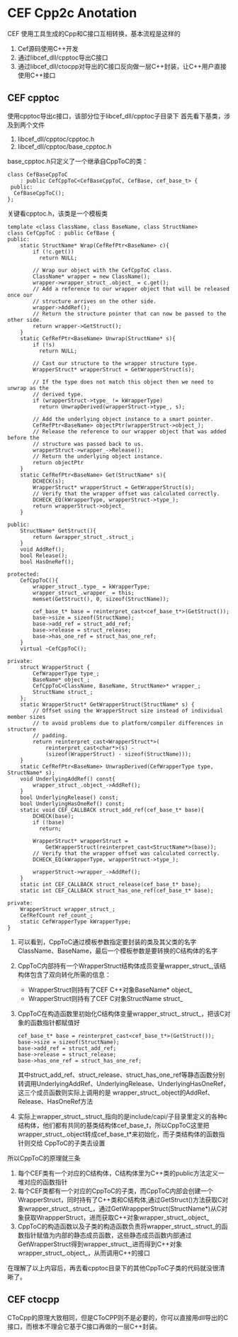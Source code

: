 CEF Cpp2c Anotation
===================

CEF 使用工具生成的Cpp和C接口互相转换，基本流程是这样的

1. Cef源码使用C++开发
2. 通过libcef_dll/cpptoc导出C接口
3. 通过libcef_dll/ctocpp对导出的C接口反向做一层C++封装，让C++用户直接使用C++接口

CEF cpptoc
----------
使用cpptoc导出c接口，该部分位于libcef_dll/cpptoc子目录下
首先看下基类，涉及到两个文件

1. libcef_dll/cpptoc/cpptoc.h
2. libcef_dll/cpptoc/base_cpptoc.h

base_cpptoc.h只定义了一个继承自CppToC的类：
```
class CefBaseCppToC
    : public CefCppToC<CefBaseCppToC, CefBase, cef_base_t> {
 public:
  CefBaseCppToC();
};
```

关键看cpptoc.h，该类是一个模板类
```
template <class ClassName, class BaseName, class StructName>
class CefCppToC : public CefBase {
public:
	static StructName* Wrap(CefRefPtr<BaseName> c){
		if (!c.get())
		  return NULL;

		// Wrap our object with the CefCppToC class.
		ClassName* wrapper = new ClassName();
		wrapper->wrapper_struct_.object_ = c.get();
		// Add a reference to our wrapper object that will be released once our
		// structure arrives on the other side.
		wrapper->AddRef();
		// Return the structure pointer that can now be passed to the other side.
		return wrapper->GetStruct();
	}
	static CefRefPtr<BaseName> Unwrap(StructName* s){
	    if (!s)
		  return NULL;

		// Cast our structure to the wrapper structure type.
		WrapperStruct* wrapperStruct = GetWrapperStruct(s);

		// If the type does not match this object then we need to unwrap as the
		// derived type.
		if (wrapperStruct->type_ != kWrapperType)
		  return UnwrapDerived(wrapperStruct->type_, s);

		// Add the underlying object instance to a smart pointer.
		CefRefPtr<BaseName> objectPtr(wrapperStruct->object_);
		// Release the reference to our wrapper object that was added before the
		// structure was passed back to us.
		wrapperStruct->wrapper_->Release();
		// Return the underlying object instance.
		return objectPtr
	}
	static CefRefPtr<BaseName> Get(StructName* s){
		DCHECK(s);
		WrapperStruct* wrapperStruct = GetWrapperStruct(s);
		// Verify that the wrapper offset was calculated correctly.
		DCHECK_EQ(kWrapperType, wrapperStruct->type_);
		return wrapperStruct->object_
	}

public:
	StructName* GetStruct(){
		return &wrapper_struct_.struct_;
	}
	void AddRef();
	bool Release();
	bool HasOneRef();

protected:
	CefCppToC(){
		wrapper_struct_.type_ = kWrapperType;
		wrapper_struct_.wrapper_ = this;
		memset(GetStruct(), 0, sizeof(StructName));

		cef_base_t* base = reinterpret_cast<cef_base_t*>(GetStruct());
		base->size = sizeof(StructName);
		base->add_ref = struct_add_ref;
		base->release = struct_release;
		base->has_one_ref = struct_has_one_ref;
	}
	virtual ~CefCppToC();

private:
  	struct WrapperStruct {
    	CefWrapperType type_;
    	BaseName* object_;
    	CefCppToC<ClassName, BaseName, StructName>* wrapper_;
    	StructName struct_;
  	};
	static WrapperStruct* GetWrapperStruct(StructName* s) {
		// Offset using the WrapperStruct size instead of individual member sizes
		// to avoid problems due to platform/compiler differences in structure
		// padding.
		return reinterpret_cast<WrapperStruct*>(
			reinterpret_cast<char*>(s) -
			(sizeof(WrapperStruct) - sizeof(StructName)));
  	}
	static CefRefPtr<BaseName> UnwrapDerived(CefWrapperType type, StructName* s);
	void UnderlyingAddRef() const{
		wrapper_struct_.object_->AddRef();
	}
	bool UnderlyingRelease() const;
	bool UnderlyingHasOneRef() const;
	static void CEF_CALLBACK struct_add_ref(cef_base_t* base){
		DCHECK(base);
		if (!base)
		  return;

		WrapperStruct* wrapperStruct =
			GetWrapperStruct(reinterpret_cast<StructName*>(base));
		// Verify that the wrapper offset was calculated correctly.
		DCHECK_EQ(kWrapperType, wrapperStruct->type_);

		wrapperStruct->wrapper_->AddRef();
	}
	static int CEF_CALLBACK struct_release(cef_base_t* base);
	static int CEF_CALLBACK struct_has_one_ref(cef_base_t* base);

private:
	WrapperStruct wrapper_struct_;
  	CefRefCount ref_count_;
	static CefWrapperType kWrapperType;
}
```

1. 可以看到，CppToC通过模板参数指定要封装的类及其父类的名字ClassName、BaseName，最后一个模板参数是要转换的C结构体的名字
2. CppToC内部持有一个WrapperStruct结构体成员变量wrapper_struct_,该结构体包含了双向转化所需的信息： 
    - WrapperStruct则持有了CEF C++对象BaseName* object_
	- WrapperStruct则持有了CEF C对象StructName struct_
3. CppToC在构造函数里初始化C结构体变量wrapper_struct_.struct_，把该C对象的函数指针都赋值好

    ```
	cef_base_t* base = reinterpret_cast<cef_base_t*>(GetStruct());
	base->size = sizeof(StructName);
	base->add_ref = struct_add_ref;
	base->release = struct_release;
	base->has_one_ref = struct_has_one_ref;
	```
	其中struct_add_ref、struct_release、struct_has_one_ref等静态函数分别转调用UnderlyingAddRef、UnderlyingRelease、UnderlyingHasOneRef，这三个成员函数则实际上调用的是
	wrapper_struct_.object的AddRef、Release、HasOneRef方法
4. 实际上wrapper_struct_.struct_指向的是include/capi/子目录里定义的各种c结构体，他们都有共同的基类结构体cef_base_t，所以CppToC这里把wrapper_struct_.object转成cef_base_t*来初始化，而子类结构体的函数指针则交给
CppToC的子类去设置

所以CppToC的原理就三条

1. 每个CEF类有一个对应的C结构体，C结构体里为C++类的public方法定义一堆对应的函数指针
2. 每个CEF类都有一个对应的CppToC的子类，而CppToC内部会创建一个WrapperStruct，同时持有了C++类和C结构体,通过GetStruct()方法获取C对象wrapper_struct_.struct_，通过GetWrappperStruct(StructName*)从C对象获取WrappperStruct，进而获取C++对象wrapper_struct_.object_
3. CppToC的构造函数以及子类的构造函数负责将wrapper_struct_.struct_的函数指针赋值为内部的静态成员函数，这些静态成员函数内部通过GetWrapperStruct得到wrapper_struct_,进而得到C++对象wrapper_struct_.object_，从而调用C++的接口

在理解了以上内容后，再去看cpptoc目录下的其他CppToC子类的代码就没很清晰了。

CEF ctocpp
----------
CToCpp的原理大致相同，但是CToCPP则不是必要的，你可以直接用dll导出的C接口，而根本不理会它基于C接口再做的一层C++封装。
